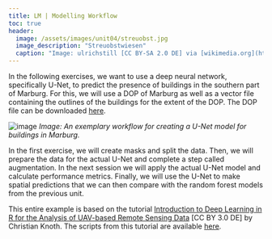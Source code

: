 ```yaml
---
title: LM | Modelling Workflow
toc: true
header:
  image: /assets/images/unit04/streuobst.jpg
  image_description: "Streuobstwiesen"
  caption: "Image: ulrichstill [CC BY-SA 2.0 DE] via [wikimedia.org](https://commons.wikimedia.org/wiki/File:Tuebingen_Streuobstwiese.jpg)"
---
```



In the following exercises, we want to use a deep neural network, specifically U-Net, to predict the presence of buildings in the southern part of Marburg. For this, we will use a DOP of Marburg as well as a vector file containing the outlines of the buildings for the extent of the DOP. The DOP file can be downloaded [here](http://85.214.102.111/geo_data/).

![image](../assets/images/unit04/workflow.png)
*Image: An exemplary workflow for creating a U-Net model for buildings in Marburg.*

In the first exercise, we will create masks and split the data. Then, we will prepare the data for the actual U-Net and complete a step called augmentation. In the next session we will apply the actual U-Net model and calculate performance metrics. Finally, we will use the U-Net to make spatial predictions that we can then compare with the random forest models from the previous unit.

This entire example is based on the tutorial [Introduction to Deep Learning in R for the Analysis of UAV-based Remote Sensing Data]( https://av.tib.eu/media/49550) [CC BY 3.0 DE] by Christian Knoth. The scripts from this tutorial are available [here]( https://dachro.github.io/ogh_summer_school_2020/Tutorial_DL_UAV.html#introduction).


<script src="https://utteranc.es/client.js"
        repo="GeoMOER/geoAI"
        issue-term="GeoAI_2021_unit_04_LM_Modelling_Workflow"
        theme="github-light"
        crossorigin="anonymous"
        async>
</script>